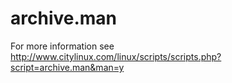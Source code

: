 # archive.man
For more information see http://www.citylinux.com/linux/scripts/scripts.php?script=archive.man&man=y

